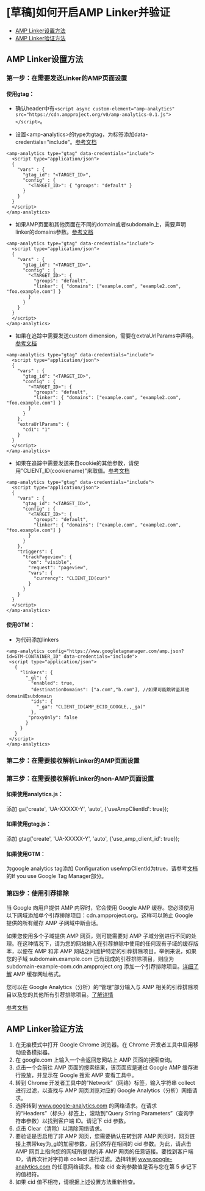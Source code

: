 # [草稿]如何开启AMP Linker并验证


* [AMP Linker设置方法](amp-analytics-gtag-gtm.md#amp-linker-implementation)
* [AMP Linker验证方法](amp-analytics-gtag-gtm.md#amp-linker-validation)

## AMP Linker设置方法<a id="amp-linker-implementation"></a>

### 第一步：在需要发送Linker的AMP页面设置

#### 使用gtag：

* 确认header中有```<script async custom-element="amp-analytics" src="https://cdn.ampproject.org/v0/amp-analytics-0.1.js"></script>```。

* 设置&lt;amp-analytics&gt;的type为gtag，为标签添加data-credentials="include"。[参考文档](https://developers.google.com/gtagjs/devguide/amp#installation)
```
<amp-analytics type="gtag" data-credentials="include">
  <script type="application/json">
  {
    "vars" : {
      "gtag_id": "<TARGET_ID>",
      "config" : {
        "<TARGET_ID>": { "groups": "default" }
      }
    }
  }
  </script>
</amp-analytics>
```

* 如果AMP页面和其他页面在不同的domain或者subdomain上，需要声明linker的domains参数。[参考文档](https://developers.google.com/gtagjs/devguide/amp#link_domains)
```
<amp-analytics type="gtag" data-credentials="include">
  <script type="application/json">
  {
    "vars" : {
      "gtag_id": "<TARGET_ID>",
      "config" : {
        "<TARGET_ID>": {
          "groups": "default",
          "linker": { "domains": ["example.com", "example2.com", "foo.example.com"] }
        }
      }
    }
  }
  </script>
</amp-analytics>
```

* 如果在追踪中需要发送custom dimension，需要在extraUrlParams中声明。[参考文档](https://www.ampproject.org/docs/reference/components/amp-analytics#extra-url-params)
```
<amp-analytics type="gtag" data-credentials="include">
  <script type="application/json">
  {
    "vars" : {
      "gtag_id": "<TARGET_ID>",
      "config" : {
        "<TARGET_ID>": {
          "groups": "default",
          "linker": { "domains": ["example.com", "example2.com", "foo.example.com"] }
        }
      }
    },
    "extraUrlParams": {
      "cd1": "1"
    }
  }
  </script>
</amp-analytics>
```

* 如果在追踪中需要发送来自cookie的其他参数，请使用"CLIENT_ID(cookiename)"来取值。[参考文档](https://github.com/ampproject/amphtml/blob/master/spec/amp-var-substitutions.md)
```
<amp-analytics type="gtag" data-credentials="include">
  <script type="application/json">
  {
    "vars" : {
      "gtag_id": "<TARGET_ID>",
      "config" : {
        "<TARGET_ID>": {
          "groups": "default",
          "linker": { "domains": ["example.com", "example2.com", "foo.example.com"] }
        }
      }
    },
    "triggers": {
      "trackPageview": {
        "on": "visible",
        "request": "pageview",
        "vars": {
          "currency": "CLIENT_ID(cur)"
        }
      }
    }
  }
  </script>
</amp-analytics>
```

#### 使用GTM：

* 为代码添加linkers
```
<amp-analytics config="https://www.googletagmanager.com/amp.json?id=GTM-CONTAINER_ID" data-credentials="include">
 <script type="application/json">
   {
     "linkers": {
       "_gl": {
         "enabled": true,
         "destinationDomains": ["a.com","b.com"], //如果可能跳转至其他domain或subdomain
         "ids": {
           "_ga": "CLIENT_ID(AMP_ECID_GOOGLE,,_ga)"
         },
        "proxyOnly": false
       }
     }
   }
 </script>
</amp-analytics>
```

### 第二步：在需要接收解析Linker的AMP页面设置




### 第三步：在需要接收解析Linker的non-AMP页面设置


#### 如果使用analytics.js：

添加 ga('create', 'UA-XXXXX-Y', 'auto', {'useAmpClientId': true});


#### 如果使用gtag.js：

添加 gtag('create', 'UA-XXXXX-Y', 'auto', {'use_amp_client_id': true});


#### 如果使用GTM：

为google analytics tag添加 Configuration useAmpClientId为true，请参考[文档](https://support.google.com/analytics/answer/7486764?hl=en)的If you use Google Tag Manager部分。


### 第四步：使用引荐排除

当 Google 向用户提供 AMP 内容时，它会使用 Google AMP 缓存。您必须使用以下网域添加单个引荐排除项目：cdn.ampproject.org。这样可以防止 Google 提供的所有缓存 AMP 子网域中断会话。

如果您使用多个子域提供 AMP 网页，则可能需要对 AMP 子域分别进行不同的处理。在这种情况下，请为您的网站输入在引荐排除中使用的任何现有子域的缓存版本，以便在 AMP 和非 AMP 网站之间维护特定的引荐排除项目。举例来说，如果您的子域 subdomain.example.com 已有现成的引荐排除项目，则应为 subdomain-example-com.cdn.ampproject.org 添加一个引荐排除项目。[详细了解](https://developers.google.com/amp/cache/overview#amp-cache-url-format) AMP 缓存网址格式。

您可以在 Google Analytics（分析）的“管理”部分输入与 AMP 相关的引荐排除项目以及您的其他所有引荐排除项目。[了解详情](https://support.google.com/analytics/answer/2795830?hl=zh-Hans)

[参考文档](https://support.google.com/analytics/answer/7486764?hl=zh-Hans)


## AMP Linker验证方法<a id="amp-linker-validation"></a>

1. 在无痕模式中打开 Google Chrome 浏览器。在 Chrome 开发者工具中启用移动设备模拟器。
2. 在 google.com 上输入一个会返回您网站上 AMP 页面的搜索查询。
3. 点击一个会前往 AMP 页面的搜索结果，该页面应是通过 Google AMP 缓存进行投放，并显示在 Google 搜索 AMP 查看工具中。
4. 转到 Chrome 开发者工具中的“Network”（网络）标签，输入字符串 collect 进行过滤，以查找与 AMP 网页浏览对应的 Google Analytics（分析）网络请求。
5. 选择转到 www.google-analytics.com 的网络请求。在请求的“Headers”（标头）标签上，滚动到“Query String Parameters”（查询字符串参数）以找到客户端 ID。请记下 cid 参数。
6. 点击 Clear（清除）以清除网络请求。
7. 要验证是否启用了非 AMP 网页，您需要确认在转到非 AMP 网页时，网页链接上携带key为_gl的加密参数，且仍然存在相同的 cid 参数。为此，请点击 AMP 网页上指向您的网域所提供的非 AMP 网页的任意链接。要找到客户端 ID，请再次针对字符串 collect 进行过滤。选择转到 www.google-analytics.com 的任意网络请求。检查 cid 查询参数值是否与您在第 5 步记下的值相符。
8. 如果 cid 值不相符，请根据上述设置方法重新检查。


